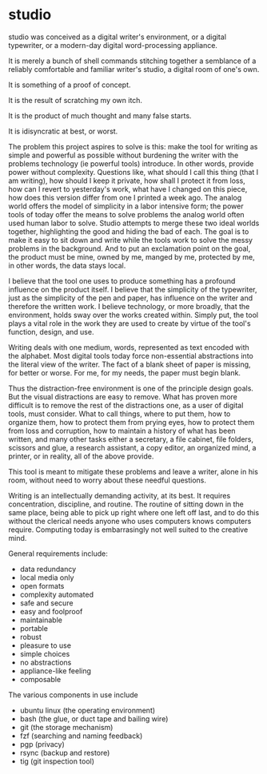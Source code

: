 # studio

studio was conceived as a digital writer's environment, or a 
digital typewriter, or a modern-day digital word-processing 
appliance.

It is merely a bunch of shell commands stitching together a 
semblance of a reliably comfortable and familiar writer's studio, 
a digital room of one's own.

It is something of a proof of concept.

It is the result of scratching my own itch.

It is the product of much thought and many false starts.

It is idisyncratic at best, or worst.

The problem this project aspires to solve is this: make the tool
for writing as simple and powerful as possible without burdening
the writer with the problems technology (ie powerful tools)
introduce.  In other words, provide power without complexity.
Questions like, what should I call this thing (that I am writing),
how should I keep it private, how shall I protect it from loss,
how can I revert to yesterday's work, what have I changed on this
piece, how does this version differ from one I printed a week ago.
The analog world offers the model of simplicity in a labor
intensive form; the power tools of today offer the means to solve
problems the analog world often used human labor to solve.  Studio
attempts to merge these two ideal worlds together, highlighting
the good and hiding the bad of each.  The goal is to make it easy
to sit down and write while the tools work to solve the messy
problems in the background.  And to put an exclamation point on
the goal, the product must be mine, owned by me, manged by me,
protected by me, in other words, the data stays local.

I believe that the tool one uses to produce something has a
profound influence on the product itself.  I believe that the
simplicity of the typewriter, just as the simplicity of the pen
and paper, has influence on the writer and therefore the written
work.  I believe technology, or more broadly, that the
environment, holds sway over the works created within.  Simply
put, the tool plays a vital role in the work they are used to
create by virtue of the tool's function, design, and use.

Writing deals with one medium, words, represented as text encoded
with the alphabet.  Most digital tools today force non-essential
abstractions into the literal view of the writer.  The fact of a
blank sheet of paper is missing, for better or worse.  For me, for
my needs, the paper must begin blank.

Thus the distraction-free environment is one of the principle
design goals.  But the visual distractions are easy to remove.
What has proven more difficult is to remove the rest of the
distractions one, as a user of digital tools, must consider.  What
to call things, where to put them, how to organize them, how to
protect them from prying eyes, how to protect them from loss and
corruption, how to maintain a history of what has been written,
and many other tasks either a secretary, a file cabinet, file
folders, scissors and glue, a research assistant, a copy editor,
an organized mind, a printer, or in reality, all of the above
provide.

This tool is meant to mitigate these problems and leave a writer,
alone in his room, without need to worry about these needful
questions.

Writing is an intellectually demanding activity, at its best. It
requires concentration, discipline, and routine.  The routine of
sitting down in the same place, being able to pick up right where
one left off last, and to do this without the clerical needs
anyone who uses computers knows computers require.  Computing
today is embarrasingly not well suited to the creative mind.

General requirements include:

- data redundancy
- local media only
- open formats
- complexity automated
- safe and secure
- easy and foolproof
- maintainable
- portable
- robust
- pleasure to use
- simple choices
- no abstractions
- appliance-like feeling
- composable

The various components in use include
- ubuntu linux (the operating environment)
- bash (the glue, or duct tape and bailing wire)
- git (the storage mechanism)
- fzf (searching and naming feedback)
- pgp (privacy)
- rsync (backup and restore)
- tig (git inspection tool)

